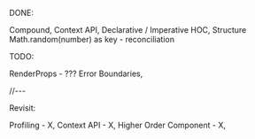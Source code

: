 DONE:

Compound,
Context API,
Declarative / Imperative
HOC,
Structure
Math.random(number) as key - reconciliation

TODO:

RenderProps - ???
Error Boundaries,


//---

Revisit:

Profiling - X,
Context API - X,
Higher Order Component - X,
